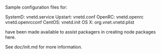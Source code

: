 Sample configuration files for:

SystemD: vnetd.service
Upstart: vnetd.conf
OpenRC:  vnetd.openrc
         vnetd.openrcconf
CentOS:  vnetd.init
OS X:    org.vnet.vnetd.plist

have been made available to assist packagers in creating node packages here.

See doc/init.md for more information.
